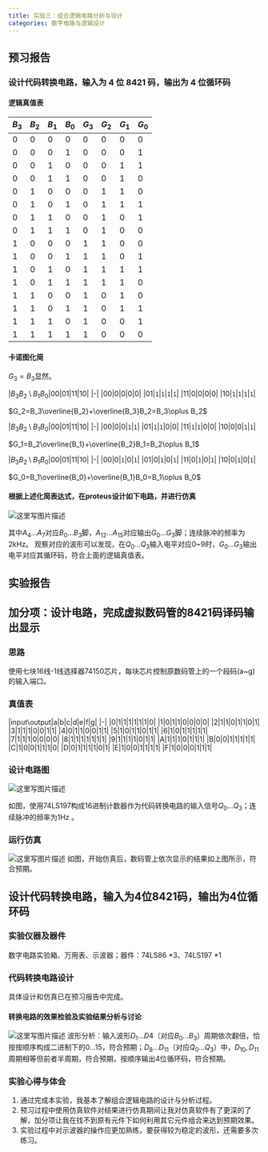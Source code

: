 ```yaml
---
title: 实验三：组合逻辑电路分析与设计
categories: 数字电路与逻辑设计
---
```

## 预习报告

### 设计代码转换电路，输入为 4 位 8421 码，输出为 4 位循环码

#### 逻辑真值表

|$B_3$|$B_2$|$B_1$|$B_0$|$G_3$|$G_2$|$G_1$|$G_0$|
|-|-|-|-|-|-|-|-|
|0|0|0|0|0|0|0|0|
|0|0|0|1|0|0|0|1|
|0|0|1|0|0|0|1|1|
|0|0|1|1|0|0|1|0|
|0|1|0|0|0|1|1|0|
|0|1|0|1|0|1|1|1|
|0|1|1|0|0|1|0|1|
|0|1|1|1|0|1|0|0|
|1|0|0|0|1|1|0|0|
|1|0|0|1|1|1|0|1|
|1|0|1|0|1|1|1|1|
|1|0|1|1|1|1|1|0|
|1|1|0|0|1|0|1|0|
|1|1|0|1|1|0|1|1|
|1|1|1|0|1|0|0|1|
|1|1|1|1|1|0|0|0|

#### 卡诺图化简

$G_3=B_3$显然。

|$B_3B_2\setminus B_1B_0$|00|01|11|10|
|-|
|00|0|0|0|0|
|01|`1`|`1`|`1`|`1`|
|11|0|0|0|0|
|10|`1`|`1`|`1`|`1`|

$G_2=B_3\overline{B_2}+\overline{B_3}B_2=B_3\oplus B_2$

|$B_3B_2\setminus B_1B_0$|00|01|11|10|
|-|
|00|0|0|`1`|`1`|
|01|`1`|`1`|0|0|
|11|`1`|`1`|0|0|
|10|0|0|`1`|`1`|

$G_1=B_2\overline{B_1}+\overline{B_2}B_1=B_2\oplus B_1$

|$B_3B_2\setminus B_1B_0$|00|01|11|10|
|-|
|00|0|`1`|0|`1`|
|01|0|`1`|0|`1`|
|11|0|`1`|0|`1`|
|10|0|`1`|0|`1`|

$G_0=B_1\overline{B_0}+\overline{B_1}B_0=B_1\oplus B_0$

#### 根据上述化简表达式，在proteus设计如下电路，并进行仿真

![这里写图片描述](https://img-blog.csdn.net/20180827202707186)

其中$A_4\ldots A_7$对应$B_0\ldots B_3$脚，$A_{12}\ldots A_{15}$对应输出$G_0\ldots G_3$脚；连续脉冲的频率为2kHz。
观察对应的波形可以发现，在$Q_0\ldots Q_3$输入电平对应0~9时，$G_0\ldots G_3$输出电平对应其循环码，符合上面的逻辑真值表。

## 实验报告

## 加分项：设计电路，完成虚拟数码管的8421码译码输出显示

### 思路

使用七块16线-1线选择器74150芯片，每块芯片控制原数码管上的一个段码(a~g)的输入端口。

### 真值表

|input\output|a|b|c|d|e|f|g|
|-|
|0|1|1|1|1|1|1|0|
|1|0|1|1|0|0|0|0|
|2|1|1|0|1|1|0|1|
|3|1|1|1|0|0|1|1|
|4|0|1|1|0|0|1|1|
|5|1|0|1|1|0|1|1|
|6|1|0|1|1|1|1|1|
|7|1|1|1|0|0|0|0|
|8|1|1|1|1|1|1|1|
|9|1|1|1|1|0|1|1|
|A|1|1|1|0|1|1|1|
|B|0|0|1|1|1|1|1|
|C|1|0|0|1|1|1|0|
|D|0|1|1|1|1|0|1|
|E|1|0|0|1|1|1|1|
|F|1|0|0|0|1|1|1|

### 设计电路图

![这里写图片描述](https://img-blog.csdn.net/20180827203816265)

如图，使用74LS197构成16进制计数器作为代码转换电路的输入信号$Q_0\ldots Q_3$；连续脉冲的频率为1Hz 。

### 运行仿真

![这里写图片描述](https://img-blog.csdn.net/20180827204112509)
如图，开始仿真后，数码管上依次显示的结果如上图所示，符合预期。

## 设计代码转换电路，输入为4位8421码，输出为4位循环码

### 实验仪器及器件

数字电路实验箱、万用表、示波器；器件：74LS86 *3、74LS197 *1

### 代码转换电路设计

具体设计和仿真已在预习报告中完成。

#### 转换电路的效果检验及实验结果分析与讨论

![这里写图片描述](https://img-blog.csdn.net/2018082720314821)
波形分析：输入波形$D_1\ldots D4$（对应$B_0\ldots B_3$）周期依次翻倍，恰按按顺序构成二进制下的$0\ldots15$，符合预期；$D_8\ldots D_{11}$（对应$Q_0\ldots Q_3$）中，$D_{10},D_{11}$周期相等但前者半周期，符合预期，按顺序输出4位循环码，符合预期。

### 实验心得与体会

1. 通过完成本实验，我基本了解组合逻辑电路的设计与分析过程。
2. 预习过程中使用仿真软件对结果进行仿真期间让我对仿真软件有了更深的了解，加分项让我在找不到原有元件下如何利用其它元件组合来达到预期效果。
3. 实验过程中对示波器的操作应更加熟练，要获得较为稳定的波形，还需要多次练习。
